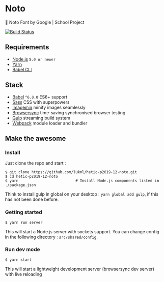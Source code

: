# Noto
:100: Noto Font by Google | School Project

[![Build Status](https://travis-ci.org/luknl/hetic-p2019-12-noto.svg?branch=master)](https://travis-ci.org/luknl/hetic-p2019-12-noto)

## Requirements
- [Node.js](https://nodejs.org/en/) `5.0 or newer`
- [Yarn](https://yarnpkg.com/)
- [Babel CLI](https://babeljs.io/docs/usage/cli/)

## Stack
- [Babel](http://babeljs.io/) `^6.0.0` ES6+ support
- [Sass](http://sass-lang.com/) CSS with superpowers
- [Imagemin](https://github.com/imagemin/imagemin) minify images seamlessly
- [Browsersync](http://www.browsersync.io/) time-saving synchronised browser testing
- [Gulp](http://gulpjs.com/) streaming build system
- [Webpack](https://webpack.github.io/) module loader and bundler

## Make the awesome

### Install
Just clone the repo and start :

```shell
$ git clone https://github.com/luknl/hetic-p2019-12-noto.git
$ cd hetic-p2019-12-noto
$ yarn                          # Install Node.js components listed in ./package.json
```
Think to install gulp in global on your desktop : `yarn global add gulp`, if this has not been done before.

### Getting started
```shell
$ yarn run server
```
This will start a Node.js server with sockets support. You can change config in the following directory : `src/shared/config`.

### Run dev mode
```shell
$ yarn start
```
This will start a lightweight development server (browsersync dev server) with live reloading
